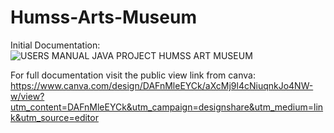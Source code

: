 # Humss-Arts-Museum

Initial Documentation:
![USERS MANUAL JAVA PROJECT HUMSS ART MUSEUM](https://github.com/user-attachments/assets/7aa3abe7-48d0-41d6-ad95-40cdd4056da1)

For full documentation visit the public view link from canva:
https://www.canva.com/design/DAFnMleEYCk/aXcMj9l4cNiuqnkJo4NW-w/view?utm_content=DAFnMleEYCk&utm_campaign=designshare&utm_medium=link&utm_source=editor
